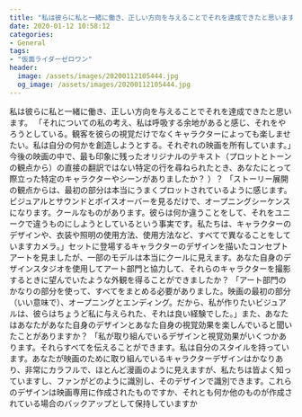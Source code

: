 ```yaml
---
title: "私は彼らに私と一緒に働き、正しい方向を与えることでそれを達成できたと思います。"
date: 2020-01-12 10:58:12
categories:
- General
tags:
- "仮面ライダーゼロワン"
header:
  image: /assets/images/20200112105444.jpg
  og_image: /assets/images/20200112105444.jpg
---
```


私は彼らに私と一緒に働き、正しい方向を与えることでそれを達成できたと思います。 「それについての私の考え、私は呼吸する余地があると感じ、それをやろうとしている。観客を彼らの視覚だけでなくキャラクターによっても楽しませたい。私は自分の何かを創造しようとする。それぞれの映画を所有しています。」今後の映画の中で、最も印象に残ったオリジナルのテキスト（プロットとトーンの観点から）の直接の翻訳ではない特定の行を尋ねられたとき、あなたにとって際立った特定のキャラクターやシーンがありましたか？ ）？ 「ストーリー展開の観点からは、最初の部分は本当にうまくプロットされているように感じます。ビジュアルとサウンドとボイスオーバーを見るだけで、オープニングシーケンスになります。クールなものがあります。彼らは何か違うことをして、それをユニークで違うものにしようとしているという事実です。私たちは、キャラクターのデザインや、衣装や照明の使用方法、使用方法など、すべてで異なることをしていますカメラ。」セットに登場するキャラクターのデザインを描いたコンセプトアートを見ましたが、一部のモデルは本当にクールに見えます。あなた自身のデザインスタジオを使用してアート部門と協力して、それらのキャラクターを撮影するときに望んでいたような外観を得ることができましたか？ 「アート部門のかなりの部分を使って、すべてをまとめる必要がありました。映画の最初の部分（いい意味で）、オープニングとエンディング。だから、私が作りたいビジュアルは、彼らはちょうど私に与えられた、それは良い経験でした。」また、あなたはあなたがあなた自身のデザインとあなた自身の視覚効果を楽しんでいると聞いたことがありますか？ 「私が取り組んでいるデザインと視覚効果がいくつかあります。それらすべてを伝えることができます。私は自分のスタイルを持っています。あなたが映画のために取り組んでいるキャラクターデザインはかなりあり、非常にカラフルで、ほとんど漫画のように見えますが、私たちは皆よく知っていますし、ファンがどのように識別し、そのデザインで識別できます。これらのデザインは映画専用に作成されたものですか、それとも何か他のものが作成されている場合のバックアップとして保持していますか
